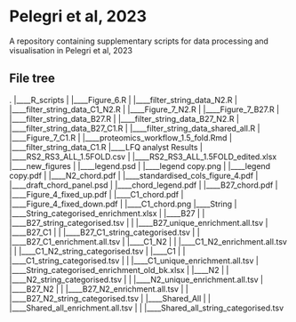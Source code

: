 # Pelegri et al, 2023
A repository containing supplementary scripts for data processing and visualisation in Pelegri et al, 2023

## File tree
.
|____R_scripts
| |____Figure_6.R
| |____filter_string_data_N2.R
| |____filter_string_data_C1_N2.R
| |____Figure_7_N2.R
| |____Figure_7_B27.R
| |____filter_string_data_B27.R
| |____filter_string_data_B27_N2.R
| |____filter_string_data_B27_C1.R
| |____filter_string_data_shared_all.R
| |____Figure_7_C1.R
| |____proteomics_workflow_1.5_fold.Rmd
| |____filter_string_data_C1.R
|____LFQ analyst Results
| |____RS2_RS3_ALL_1.5FOLD.csv
| |____RS2_RS3_ALL_1.5FOLD_edited.xlsx
|____new_figures
| |____legend.psd
| |____legend copy.png
| |____legend copy.pdf
| |____N2_chord.pdf
| |____standardised_cols_figure_4.pdf
| |____draft_chord_panel.psd
| |____chord_legend.pdf
| |____B27_chord.pdf
| |____Figure_4_fixed_up.pdf
| |____C1_chord.pdf
| |____Figure_4_fixed_down.pdf
| |____C1_chord.png
|____String
| |____String_categorised_enrichment.xlsx
| |____B27
| | |____B27_string_categorised.tsv
| | |____B27_unique_enrichment.all.tsv
| |____B27_C1
| | |____B27_C1_string_categorised.tsv
| | |____B27_C1_enrichment.all.tsv
| |____C1_N2
| | |____C1_N2_enrichment.all.tsv
| | |____C1_N2_string_categorised.tsv
| |____C1
| | |____C1_string_categorised.tsv
| | |____C1_unique_enrichment.all.tsv
| |____String_categorised_enrichment_old_bk.xlsx
| |____N2
| | |____N2_string_categorised.tsv
| | |____N2_unique_enrichment.all.tsv
| |____B27_N2
| | |____B27_N2_enrichment.all.tsv
| | |____B27_N2_string_categorised.tsv
| |____Shared_All
| | |____Shared_all_enrichment.all.tsv
| | |____Shared_all_string_categorised.tsv
